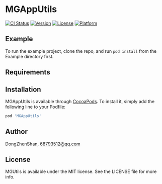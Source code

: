 # MGAppUtils

[![CI Status](https://img.shields.io/travis/DongZhenShan/MGAppUtils.svg?style=flat)](https://travis-ci.org/DongZhenShan/MGAppUtils)
[![Version](https://img.shields.io/cocoapods/v/MGAppUtils.svg?style=flat)](https://cocoapods.org/pods/MGAppUtils)
[![License](https://img.shields.io/cocoapods/l/MGAppUtils.svg?style=flat)](https://cocoapods.org/pods/MGAppUtils)
[![Platform](https://img.shields.io/cocoapods/p/MGAppUtils.svg?style=flat)](https://cocoapods.org/pods/MGAppUtils)

## Example

To run the example project, clone the repo, and run `pod install` from the Example directory first.

## Requirements

## Installation

MGAppUtils is available through [CocoaPods](https://cocoapods.org). To install
it, simply add the following line to your Podfile:

```ruby
pod 'MGAppUtils'
```

## Author

DongZhenShan, 68793512@qq.com

## License

MGUtils is available under the MIT license. See the LICENSE file for more info.
